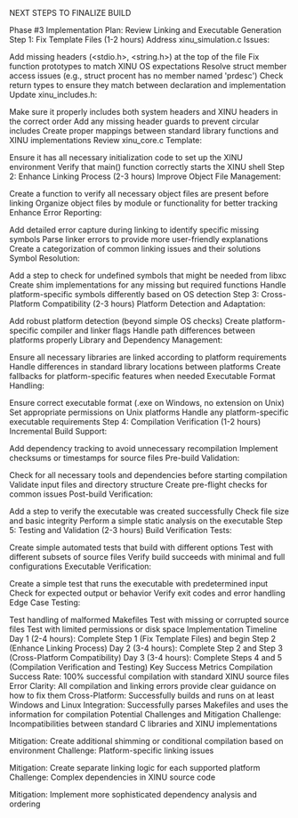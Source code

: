 NEXT STEPS TO FINALIZE BUILD

Phase #3 Implementation Plan: Review Linking and Executable Generation
Step 1: Fix Template Files (1-2 hours)
Address xinu_simulation.c Issues:

Add missing headers (<stdio.h>, <string.h>) at the top of the file
Fix function prototypes to match XINU OS expectations
Resolve struct member access issues (e.g., struct procent has no member named 'prdesc')
Check return types to ensure they match between declaration and implementation
Update xinu_includes.h:

Make sure it properly includes both system headers and XINU headers in the correct order
Add any missing header guards to prevent circular includes
Create proper mappings between standard library functions and XINU implementations
Review xinu_core.c Template:

Ensure it has all necessary initialization code to set up the XINU environment
Verify that main() function correctly starts the XINU shell
Step 2: Enhance Linking Process (2-3 hours)
Improve Object File Management:

Create a function to verify all necessary object files are present before linking
Organize object files by module or functionality for better tracking
Enhance Error Reporting:

Add detailed error capture during linking to identify specific missing symbols
Parse linker errors to provide more user-friendly explanations
Create a categorization of common linking issues and their solutions
Symbol Resolution:

Add a step to check for undefined symbols that might be needed from libxc
Create shim implementations for any missing but required functions
Handle platform-specific symbols differently based on OS detection
Step 3: Cross-Platform Compatibility (2-3 hours)
Platform Detection and Adaptation:

Add robust platform detection (beyond simple OS checks)
Create platform-specific compiler and linker flags
Handle path differences between platforms properly
Library and Dependency Management:

Ensure all necessary libraries are linked according to platform requirements
Handle differences in standard library locations between platforms
Create fallbacks for platform-specific features when needed
Executable Format Handling:

Ensure correct executable format (.exe on Windows, no extension on Unix)
Set appropriate permissions on Unix platforms
Handle any platform-specific executable requirements
Step 4: Compilation Verification (1-2 hours)
Incremental Build Support:

Add dependency tracking to avoid unnecessary recompilation
Implement checksums or timestamps for source files
Pre-build Validation:

Check for all necessary tools and dependencies before starting compilation
Validate input files and directory structure
Create pre-flight checks for common issues
Post-build Verification:

Add a step to verify the executable was created successfully
Check file size and basic integrity
Perform a simple static analysis on the executable
Step 5: Testing and Validation (2-3 hours)
Build Verification Tests:

Create simple automated tests that build with different options
Test with different subsets of source files
Verify build succeeds with minimal and full configurations
Executable Verification:

Create a simple test that runs the executable with predetermined input
Check for expected output or behavior
Verify exit codes and error handling
Edge Case Testing:

Test handling of malformed Makefiles
Test with missing or corrupted source files
Test with limited permissions or disk space
Implementation Timeline
Day 1 (2-4 hours): Complete Step 1 (Fix Template Files) and begin Step 2 (Enhance Linking Process)
Day 2 (3-4 hours): Complete Step 2 and Step 3 (Cross-Platform Compatibility)
Day 3 (3-4 hours): Complete Steps 4 and 5 (Compilation Verification and Testing)
Key Success Metrics
Compilation Success Rate: 100% successful compilation with standard XINU source files
Error Clarity: All compilation and linking errors provide clear guidance on how to fix them
Cross-Platform: Successfully builds and runs on at least Windows and Linux
Integration: Successfully parses Makefiles and uses the information for compilation
Potential Challenges and Mitigation
Challenge: Incompatibilities between standard C libraries and XINU implementations

Mitigation: Create additional shimming or conditional compilation based on environment
Challenge: Platform-specific linking issues

Mitigation: Create separate linking logic for each supported platform
Challenge: Complex dependencies in XINU source code

Mitigation: Implement more sophisticated dependency analysis and ordering